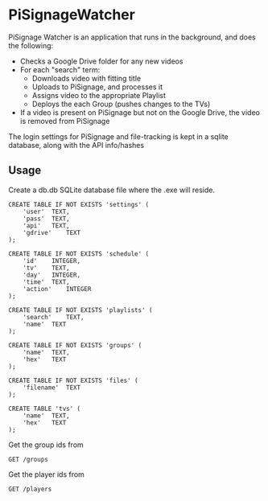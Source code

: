 # PiSignageWatcher

PiSignage Watcher is an application that runs in the background, and does the following:
- Checks a Google Drive folder for any new videos
- For each "search" term:
    - Downloads video with fitting title
    - Uploads to PiSignage, and processes it
    - Assigns video to the appropriate Playlist
    - Deploys the each Group (pushes changes to the TVs)
- If a video is present on PiSignage but not on the Google Drive, the video is removed from PiSignage

The login settings for PiSignage and file-tracking is kept in a sqlite database, along with the API info/hashes

## Usage

Create a db.db SQLite database file where the .exe will reside.

```
CREATE TABLE IF NOT EXISTS 'settings' (
	'user'	TEXT,
	'pass'	TEXT,
	'api'	TEXT,
	'gdrive'	TEXT
);

CREATE TABLE IF NOT EXISTS 'schedule' (
	'id'	INTEGER,
	'tv'	TEXT,
	'day'	INTEGER,
	'time'	TEXT,
	'action'	INTEGER
);

CREATE TABLE IF NOT EXISTS 'playlists' (
	'search'	TEXT,
	'name'	TEXT
);

CREATE TABLE IF NOT EXISTS 'groups' (
	'name'	TEXT,
	'hex'	TEXT
);

CREATE TABLE IF NOT EXISTS 'files' (
	'filename'	TEXT
);

CREATE TABLE 'tvs' (
	'name'	TEXT,
	'hex'	TEXT
);
```

Get the group ids from
```
GET /groups
```

Get the player ids from
```
GET /players
```